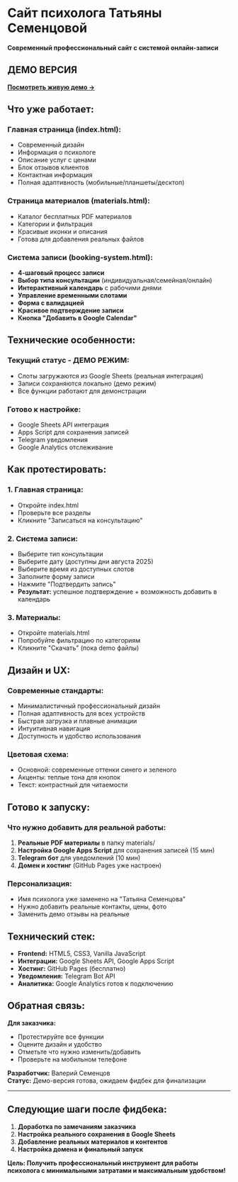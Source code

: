 # Сайт психолога Татьяны Семенцовой

**Современный профессиональный сайт с системой онлайн-записи**

## ДЕМО ВЕРСИЯ 
**[Посмотреть живую демо →](https://vsementsov.github.io/psychologist-web/)**

## Что уже работает:

### Главная страница (index.html):
- Современный дизайн 
- Информация о психологе
- Описание услуг с ценами
- Блок отзывов клиентов
- Контактная информация
- Полная адаптивность (мобильные/планшеты/десктоп)

### Страница материалов (materials.html):
- Каталог бесплатных PDF материалов
- Категории и фильтрация
- Красивые иконки и описания
- Готова для добавления реальных файлов

### Система записи (booking-system.html):
- **4-шаговый процесс записи**
- **Выбор типа консультации** (индивидуальная/семейная/онлайн)
- **Интерактивный календарь** с рабочими днями
- **Управление временными слотами**
- **Форма с валидацией**
- **Красивое подтверждение записи**
- **Кнопка "Добавить в Google Calendar"**

## Технические особенности:

### Текущий статус - ДЕМО РЕЖИМ:
- Слоты загружаются из Google Sheets (реальная интеграция)
- Записи сохраняются локально (демо режим)
- Все функции работают для демонстрации

### Готово к настройке:
- Google Sheets API интеграция
- Apps Script для сохранения записей  
- Telegram уведомления
- Google Analytics отслеживание

## Как протестировать:

### 1. Главная страница:
- Откройте index.html
- Проверьте все разделы
- Кликните "Записаться на консультацию"

### 2. Система записи:
- Выберите тип консультации
- Выберите дату (доступны дни августа 2025)
- Выберите время из доступных слотов
- Заполните форму записи
- Нажмите "Подтвердить запись"
- **Результат:** успешное подтверждение + возможность добавить в календарь

### 3. Материалы:
- Откройте materials.html
- Попробуйте фильтрацию по категориям
- Кликните "Скачать" (пока demo файлы)

## Дизайн и UX:

### Современные стандарты:
- Минималистичный профессиональный дизайн
- Полная адаптивность для всех устройств
- Быстрая загрузка и плавные анимации
- Интуитивная навигация
- Доступность и удобство использования

### Цветовая схема:
- Основной: современные оттенки синего и зеленого
- Акценты: теплые тона для кнопок
- Текст: контрастный для читаемости

## Готово к запуску:

### Что нужно добавить для реальной работы:
1. **Реальные PDF материалы** в папку materials/
2. **Настройка Google Apps Script** для сохранения записей (15 мин)
3. **Telegram бот** для уведомлений (10 мин)
4. **Домен и хостинг** (GitHub Pages уже настроен)

### Персонализация:
- Имя психолога уже заменено на "Татьяна Семенцова"
- Нужно добавить реальные контакты, цены, фото
- Заменить демо отзывы на реальные

## Технический стек:

- **Frontend:** HTML5, CSS3, Vanilla JavaScript
- **Интеграции:** Google Sheets API, Google Apps Script
- **Хостинг:** GitHub Pages (бесплатно)
- **Уведомления:** Telegram Bot API
- **Аналитика:** Google Analytics готов к подключению

## Обратная связь:

**Для заказчика:** 
- Протестируйте все функции
- Оцените дизайн и удобство
- Отметьте что нужно изменить/добавить
- Проверьте на мобильном телефоне

**Разработчик:** Валерий Семенцов  
**Статус:** Демо-версия готова, ожидаем фидбек для финализации

---

## Следующие шаги после фидбека:

1. **Доработка по замечаниям заказчика**
2. **Настройка реального сохранения в Google Sheets** 
3. **Добавление реальных материалов и контентов**
4. **Настройка домена и финальный запуск**

**Цель: Получить профессиональный инструмент для работы психолога с минимальными затратами и максимальным удобством!** 